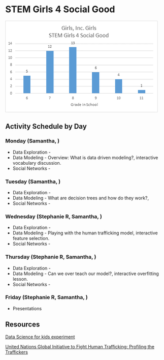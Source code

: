 # STEM Girls 4 Social Good
![](distribution.png)


## Activity Schedule by Day

### Monday (Samantha, )
* Data Exploration - 
* Data Modeling - Overview: What is data driven modeling?, interactive vocabulary discussion.
* Social Networks -

### Tuesday (Samantha, )
* Data Exploration - 
* Data Modeling - What are decision trees and how do they work?, 
* Social Networks -

### Wednesday (Stephanie R, Samantha, )
* Data Exploration - 
* Data Modeling - Playing with the human trafficking model, interactive feature selection.
* Social Networks -


### Thursday (Stephanie R, Samantha, )
* Data Exploration - 
* Data Modeling - Can we over teach our model?, interactive overfitting lesson.
* Social Networks -


### Friday (Stephanie R, Samantha, )
* Presentations


## Resources
[Data Science for kids experiment](http://www.datasciencekids.org/p/home-page.html?m=1)

[United Nations Global Initiative to Fight Human Trafficking: Profiling the Traffickers](https://www.unodc.org/documents/human-trafficking/2008/BP016ProfilingtheTraffickers.pdf)


